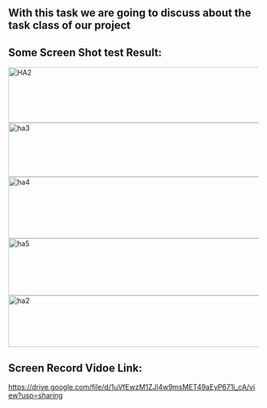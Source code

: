 ## With this task we are going to discuss about the task class of our project

## Some Screen Shot test Result:
<img width="1420" height="112" alt="HA2" src="https://github.com/user-attachments/assets/fe192d59-f4c7-48fc-ad74-df3b0591a321" />

<img width="1431" height="109" alt="ha3" src="https://github.com/user-attachments/assets/64fa6eec-43c8-488c-9ea3-29a82151c121" />


<img width="1424" height="124" alt="ha4" src="https://github.com/user-attachments/assets/a1efb971-17c7-4272-b2c3-5623b8a370ba" />

<img width="1417" height="115" alt="ha5" src="https://github.com/user-attachments/assets/aa0ee528-d910-4284-930c-3b95275370e4" />

<img width="1418" height="104" alt="ha2" src="https://github.com/user-attachments/assets/2bb1b402-124e-43bd-b3ea-bc56cd2c17ba" />


## Screen Record Vidoe Link:
https://drive.google.com/file/d/1uVfEwzM1ZJl4w9msMET49aEyP671i_cA/view?usp=sharing
